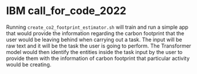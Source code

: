 # IBM call_for_code_2022

Running `create_co2_footprint_estimator.sh` will train and run a simple app that would provide the information regarding 
the carbon footprint that the user would be leaving behind when carrying out a task. The input will be raw text and it will be
the task the user is going to perform. The Transformer model would then identify the entities inside the task input by the user
to provide them with the information of carbon footprint that particular activity would be creating.
